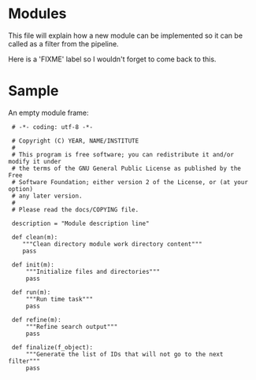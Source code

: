 Modules
=======

This file will explain how a new module can be implemented so it can be called as a filter from the pipeline.

Here is a 'FIXME' label so I wouldn't forget to come back to this.

Sample
======

An empty module frame:

     # -*- coding: utf-8 -*-
     
     # Copyright (C) YEAR, NAME/INSTITUTE
     #
     # This program is free software; you can redistribute it and/or modify it under
     # the terms of the GNU General Public License as published by the Free
     # Software Foundation; either version 2 of the License, or (at your option)
     # any later version.
     #
     # Please read the docs/COPYING file.
     
     description = "Module description line"
    
     def clean(m):
        """Clean directory module work directory content"""
        pass

     def init(m):
         """Initialize files and directories"""
         pass
     
     def run(m):
         """Run time task"""
         pass
    
     def refine(m):
         """Refine search output"""
         pass

     def finalize(f_object):
         """Generate the list of IDs that will not go to the next filter"""
         pass

